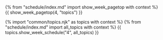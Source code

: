 {% from "schedule/index.md" import show_week_pagetop with context %}
{{ show_week_pagetop(4, "topics") }}

{% import "common/topics.njk" as topics with context %}
{% from "schedule/index.md" import all_topics with context %}
{{ topics.show_week_schedule("4", all_topics) }}